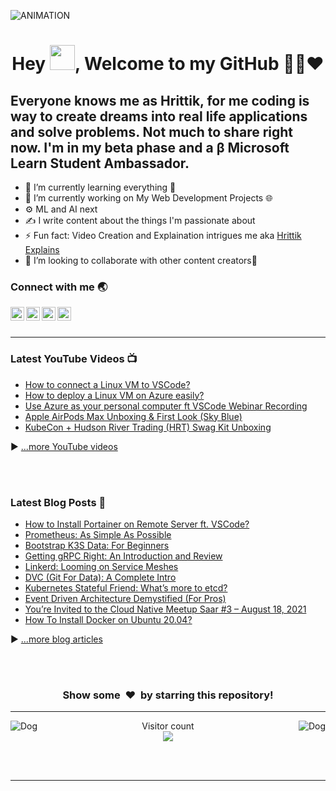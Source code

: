 <img  alt="ANIMATION" src="abcd.gif"></img>


### 
<h1 align="center">Hey <img src="Hi.gif" width="40px" />, Welcome to my GitHub 👨‍💻❤️</h1>

## Everyone knows me as Hrittik, for me coding is way to create dreams into real life applications and solve problems. Not much to share right now. I'm in my beta phase and a β Microsoft Learn Student Ambassador. 

<ul>
    <li>🌱 I’m currently learning everything 🤣 </li>
    <li>🔭 I’m currently working on My Web Development Projects 🌐</li>
    <li>⚙ ML and AI next</li>
    <li>✍ I write content about the things I'm passionate about </li>
    <li>⚡ Fun fact: Video Creation and Explaination intrigues me aka <a href="https://www.youtube.com/hrittikexplains/">Hrittik Explains</a></li>
    <li>👯 I’m looking to collaborate with other content creators🤩</li>
</ul>


### Connect with me 🌏

[<img align="left" alt=" LinkedIn" width="22px" src="https://cdn.jsdelivr.net/npm/simple-icons@v3/icons/linkedin.svg" />][linkedin]
[<img align="left" alt=" MLSA" width="22px" src="https://cdn.jsdelivr.net/npm/simple-icons@v3/icons/microsoft.svg" />][MLSA]
[<img align="left" alt=" YouTube" width="22px" src="https://cdn.jsdelivr.net/npm/simple-icons@v3/icons/youtube.svg" />][youtube]
[<img align="left" alt=" Twitter" width="22px" src="https://cdn.jsdelivr.net/npm/simple-icons@v3/icons/twitter.svg" />][twitter]


<br />
<br />

---

### Latest YouTube Videos 📺
<!-- YOUTUBE:START -->
- [How to connect a Linux VM to VSCode?](https://www.youtube.com/watch?v=skKH_rKGjDw)
- [How to deploy a Linux VM on Azure easily?](https://www.youtube.com/watch?v=FYhKavHHQU8)
- [Use Azure as your personal computer ft  VSCode Webinar Recording](https://www.youtube.com/watch?v=YjgzByOr1Qk)
- [Apple AirPods Max Unboxing & First Look (Sky Blue)](https://www.youtube.com/watch?v=lwc6_LELoa4)
- [KubeCon + Hudson River Trading (HRT) Swag Kit Unboxing](https://www.youtube.com/watch?v=kvfOEPcDMt8)
<!-- YOUTUBE:END -->
▶ [...more YouTube videos](https://www.youtube.com/channel/UC1Hcs44hqebvjvTeJuVEi2A?sub_confirmation=1)



<br />
<br />


### Latest Blog Posts 📝
<!-- BLOG-POST-LIST:START -->
- [How to Install Portainer on Remote Server ft. VSCode?](https://www.p3r.one/install-portainer-on-vm-vscode/)
- [Prometheus: As Simple As Possible](https://www.p3r.one/prometheus-simplified/)
- [Bootstrap K3S Data: For Beginners](https://www.p3r.one/k3s-bootstrap-data/)
- [Getting gRPC Right: An Introduction and Review](https://www.p3r.one/what-is-grpc/)
- [Linkerd: Looming on Service Meshes](https://www.p3r.one/linkerd-service-mesh/)
- [DVC (Git For Data): A Complete Intro](https://www.p3r.one/dvc-git-for-data/)
- [Kubernetes Stateful Friend: What’s more to etcd?](https://www.p3r.one/etcd-and-kubernetes/)
- [Event Driven Architecture Demystified (For Pros)](https://www.p3r.one/event-driven-architecture/)
- [You’re Invited to the Cloud Native Meetup Saar #3 – August 18, 2021](https://www.p3r.one/cloud-native-meetup-saar-3-invite/)
- [How To Install Docker on Ubuntu 20.04?](https://www.p3r.one/install-docker-on-ubuntu-20-04/)
<!-- BLOG-POST-LIST:END -->
▶ [...more blog articles](https://www.p3r.one/author/hrittik/)

<br />
<br />
<h3 align="center">Show some &nbsp;❤️&nbsp; by starring this repository!</h3>

---
<img align="left" alt="Dog" width="" src="tenor.gif" />
<img align="right" alt="Dog" width="" src="tenor.gif" />
<p align="center"> 
  Visitor count<br>
  <img src="https://profile-counter.glitch.me/hritikhere/count.svg" />
</p>

<br />
<br />

---


[twitter]: https://twitter.com/hrittikhere
[youtube]: https://www.youtube.com/channel/UC1Hcs44hqebvjvTeJuVEi2A?sub_confirmation=1
[linkedin]: https://linkedin.com/in/hrittikhere
[MLSA]: https://studentambassadors.microsoft.com/en-US/profile/90461
[blog]:https://www.p3r.one/author/hrittik/


<!-- Hope you Have a Nice Day. Let's collab and connect using these links 😋 -->

